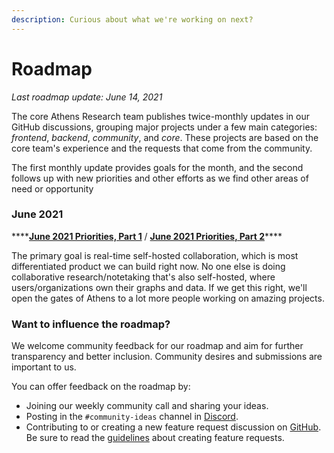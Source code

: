 ```yaml
---
description: Curious about what we're working on next?
---
```


# Roadmap

_Last roadmap update: June 14, 2021_

The core Athens Research team publishes twice-monthly updates in our GitHub discussions, grouping major projects under a few main categories: _frontend_, _backend_, _community_, and _core_. These projects are based on the core team's experience and the requests that come from the community. 

The first monthly update provides goals for the month, and the second follows up with new priorities and other efforts as we find other areas of need or opportunity

### June 2021

\*\*\*\*[**June 2021 Priorities, Part 1**](https://github.com/athensresearch/athens/discussions/1271) / [**June 2021 Priorities, Part 2**](https://github.com/athensresearch/athens/discussions/1354)\*\*\*\*

The primary goal is real-time self-hosted collaboration, which is most differentiated product we can build right now. No one else is doing collaborative research/notetaking that's also self-hosted, where users/organizations own their graphs and data. If we get this right, we'll open the gates of Athens to a lot more people working on amazing projects.

### Want to influence the roadmap?

We welcome community feedback for our roadmap and aim for further transparency and better inclusion. Community desires and submissions are important to us. 

You can offer feedback on the roadmap by:

* Joining our weekly community call and sharing your ideas.
* Posting in the `#community-ideas` channel in [Discord](https://discord.com/invite/as9h8yHNfD).
* Contributing to or creating a new feature request discussion on [GitHub](https://github.com/athensresearch/athens/discussions). Be sure to read the [guidelines](https://github.com/athensresearch/athens/discussions/826) about creating feature requests.

